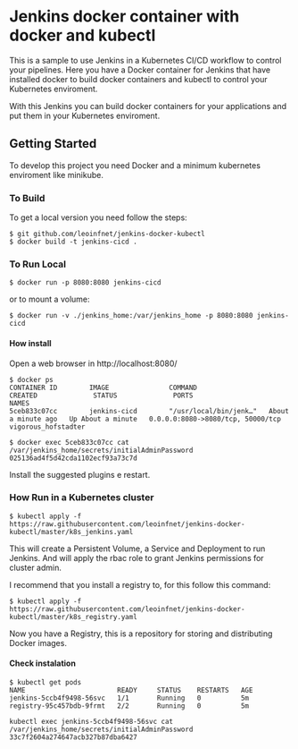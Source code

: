 # Jenkins docker container with docker and kubectl

This is a sample to use Jenkins in a Kubernetes CI/CD workflow to control your pipelines. Here you have a Docker container for Jenkins that have installed docker to build docker containers and kubectl to control your Kubernetes enviroment.

With this Jenkins you can build docker containers for your applications and put them in your Kubernetes enviroment.

## Getting Started

To develop this project you need Docker and a minimum kubernetes enviroment like minikube.

### To Build

To get a local version you need follow the steps:

```
$ git github.com/leoinfnet/jenkins-docker-kubectl
$ docker build -t jenkins-cicd .
```

### To Run Local

```
$ docker run -p 8080:8080 jenkins-cicd
```

or to mount a volume:

```
$ docker run -v ./jenkins_home:/var/jenkins_home -p 8080:8080 jenkins-cicd
```

#### How install

Open a web browser in http://localhost:8080/

```
$ docker ps
CONTAINER ID        IMAGE               COMMAND                  CREATED              STATUS              PORTS                               NAMES
5ceb833c07cc        jenkins-cicd        "/usr/local/bin/jenk…"   About a minute ago   Up About a minute   0.0.0.0:8080->8080/tcp, 50000/tcp   vigorous_hofstadter

$ docker exec 5ceb833c07cc cat /var/jenkins_home/secrets/initialAdminPassword
025136ad4f5d42cda1102ecf93a73c7d
```

Install the suggested plugins e restart.

### How Run in a Kubernetes cluster

```
$ kubectl apply -f https://raw.githubusercontent.com/leoinfnet/jenkins-docker-kubectl/master/k8s_jenkins.yaml
```

This will create a Persistent Volume, a Service and Deployment to run Jenkins. And will apply the rbac role to grant Jenkins permissions for cluster admin.

I recommend that you install a registry to, for this follow this command:

```
$ kubectl apply -f https://raw.githubusercontent.com/leoinfnet/jenkins-docker-kubectl/master/k8s_registry.yaml
```

Now you have a Registry, this is a repository for storing and distributing Docker images.


#### Check instalation
```
$ kubectl get pods
NAME                       READY     STATUS    RESTARTS   AGE
jenkins-5ccb4f9498-56svc   1/1       Running   0          5m
registry-95c457bdb-9frmt   2/2       Running   0          5m
```

```
kubectl exec jenkins-5ccb4f9498-56svc cat /var/jenkins_home/secrets/initialAdminPassword
33c7f2604a274647acb327b87dba6427
```
